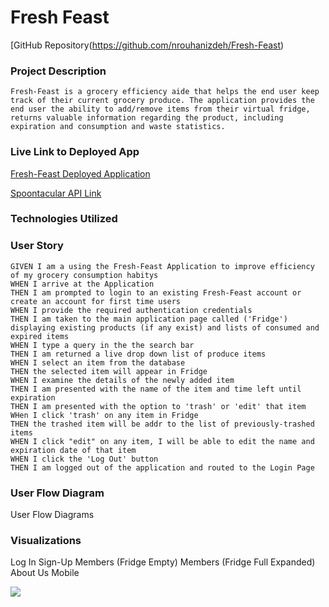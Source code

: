 # Fresh Feast
[GitHub Repository(https://github.com/nrouhanizdeh/Fresh-Feast)


### Project Description

```
Fresh-Feast is a grocery efficiency aide that helps the end user keep track of their current grocery produce. The application provides the end user the ability to add/remove items from their virtual fridge, returns valuable information regarding the product, including expiration and consumption and waste statistics. 
```

### Live Link to Deployed App

[Fresh-Feast Deployed Application](https://fresh-feast.herokuapp.com/)

[Spoontacular API Link](https://spoonacular.com/food-api)

### Technologies Utilized


### User Story
```
GIVEN I am a using the Fresh-Feast Application to improve efficiency of my grocery consumption habitys
WHEN I arrive at the Application 
THEN I am prompted to login to an existing Fresh-Feast account or create an account for first time users 
WHEN I provide the required authentication credentials
THEN I am taken to the main application page called ('Fridge') displaying existing products (if any exist) and lists of consumed and expired items
WHEN I type a query in the the search bar
THEN I am returned a live drop down list of produce items 
WHEN I select an item from the database
THEN the selected item will appear in Fridge
WHEN I examine the details of the newly added item
THEN I am presented with the name of the item and time left until expiration
THEN I am presented with the option to 'trash' or 'edit' that item
WHen I click 'trash' on any item in Fridge
THEN the trashed item will be addr to the list of previously-trashed items
WHEN I click "edit" on any item, I will be able to edit the name and expiration date of that item
WHEN I click the 'Log Out' button
THEN I am logged out of the application and routed to the Login Page

```
 
 ### User Flow Diagram
 
 User Flow Diagrams

### Visualizations

Log In
Sign-Up
Members (Fridge Empty)
Members (Fridge Full Expanded)
About Us
Mobile


<img src="https://github.com/nrouhanizdeh/Night-In-App/blob/master/images/Night-In%20(5).gif?raw=true"></img>

